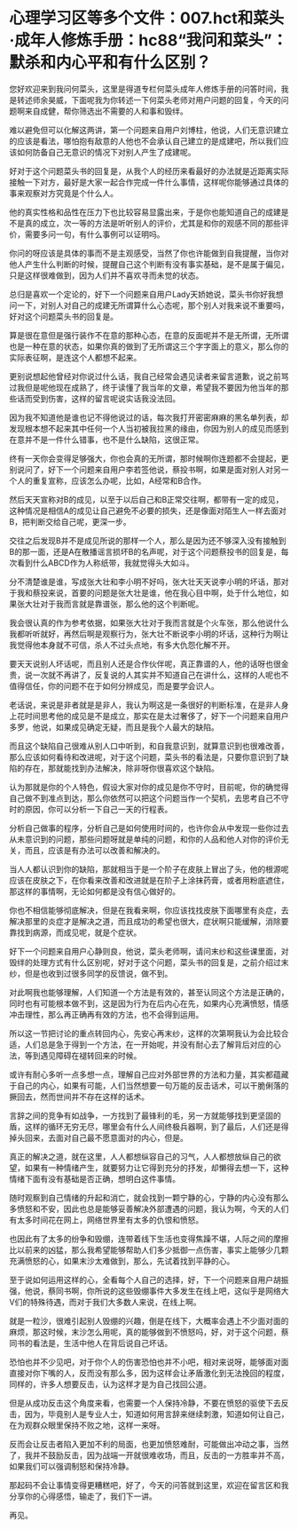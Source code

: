 # 心理学习区等多个文件：007.hct和菜头·成年人修炼手册：hc88“我问和菜头”：默杀和内心平和有什么区别？

您好欢迎来到我问何菜头，这里是得道专栏何菜头成年人修炼手册的问答时间，我是转述师余昊威，下面呢我为你转述一下何菜头老师对用户问题的回复，今天的问题啊来自成健，帮你筛选出不需要的人和事和毁绊。

难以避免但可以化解这两讲，第一个问题来自用户刘博柱，他说，人们无意识建立的应该是看法，哪怕抱有敌意的人他也不会承认自己建立的是成建吧，所以我们应该如何防备自己无意识的情况下对别人产生了成建呢。

好对于这个问题菜头书的回复是，从我个人的经历来看最好的办法就是近距离实际接触一下对方，最好是大家一起合作完成一件什么事情，这样呢你能够通过具体的事来观察对方究竟是个什么人。

他的真实性格和品性在压力下也比较容易显露出来，于是你也能知道自己的成建是不是真的成立，次一等的方法是听听别人的评价，尤其是和你的观感不同的那些评价，需要多问一句，有什么事例可以证明吗。

你问的呀应该是具体的事而不是主观感受，当然了你也许能做到自我提醒，当你对他人产生什么判断的时候，提醒自己这个判断有没有事实基础，是不是属于偏见，只是这样很难做到，因为人们并不喜欢寻而未觉的状态。

总归是喜欢一个定论的，好下一个问题来自用户Lady天娇她说，菜头书你好我想问一下，对别人对自己的成建无所谓算什么心态呢，那个别人对我来说不重要吗，好对这个问题菜头书的回复是。

算是很在意但是强行装作不在意的那种心态，在意的反面呢并不是无所谓，无所谓也是一种在意的状态，如果你真的做到了无所谓这三个字字面上的意义，那么你的实际表征啊，是连这个人都想不起来。

更别说想起他曾经对你说过什么话，我自己经常会遇见读者来留言道歉，说之前骂过我但是呢他现在成熟了，终于读懂了我当年的文章，希望我不要因为他当年的那些话而受到伤害，这样的留言呢说实话我没法回。

因为我不知道他是谁也记不得他说过的话，每次我打开密密麻麻的黑名单列表，却发现根本想不起来其中任何一个人当初被我拉黑的缘由，你因为别人的成见而感到在意并不是一件什么错事，也不是什么缺陷，这很正常。

终有一天你会变得足够强大，你也会真的无所谓，那时候啊你连题都不会提起，更别说问了，好下一个问题来自用户李若签他说，蔡投书啊，如果是面对别人对另一个人的重复宣称，应该怎么办呢，比如，A经常和B合作。

然后天天宣称对B的成见，以至于以后自己和B正常交往啊，都带有一定的成见，这种情况是相信A的成见让自己避免不必要的损失，还是像面对陌生人一样去面对B，把判断交给自己呢，更深一步。

交往之后发现B并不是成见所说的那样一个人，那么是因为还不够深入没有接触到B的那一面，还是A在散播谣言损坏B的名声呢，对于这个问题蔡投书的回复是，每次看到什么ABCD作为人称纸带，我就觉得头大如斗。

分不清楚谁是谁，写成张大壮和李小明不好吗，张大壮天天说李小明的坏话，那对于我和蔡投来说，首要的问题是张大壮是谁，他在我心目中啊，处于什么地位，如果张大壮对于我而言就是靠谱张，那么他的这个判断呢。

我会很认真的作为参考依据，如果张大壮对于我而言就是个火车张，那么他说什么我都听听就好，再然后啊是观察行为，张大壮不断说李小明的坏话，这种行为啊让我觉得他本身就不可信，杀人不过头点地，有多大仇怨化解不开。

要天天说别人坏话呢，而且别人还是合作伙伴呢，真正靠谱的人，他的话呀也很金贵，说一次就不再讲了，反复说的人其实并不知道自己在讲什么，这样的人呢也不值得信任，你的问题不在于如何分辨成见，而是要学会识人。

老话说，来说是非者就是是非人，我认为啊这是一条很好的判断标准，在是非人身上花时间思考他的成见是不是成立，那实在是太过奢侈了，好下一个问题来自用户多罗，他说，如果成见确定无疑，而且是我个人最大的缺陷。

而且这个缺陷自己很难从别人口中听到，和自我意识到，就算意识到也很难改善，那么应该如何看待和改进呢，对于这个问题，菜头书的看法是，只要你意识到了缺陷的存在，那就能找到办法解决，除非呀你很喜欢这个缺陷。

认为那就是你的个人特色，假设大家对你的成见是你不守时，目前呢，你的确觉得自己做不到准点到达，那么你依然可以把这个问题当作一个契机，去思考自己不守时的原因，你可以分析一下自己一天的行程表。

分析自己做事的程序，分析自己是如何使用时间的，也许你会从中发现一些你过去从未意识到的问题，那些问题呀就是单纯的问题，和你的人品和他人对你的评价无关，而且，应该是有办法可以改善和解决的。

当人人都认识到你的缺陷，那就相当于是一个阶子在皮肤上冒出了头，他的根源呢应该在皮肤之下，在你看来改善和改进就是在阶子上涂抹药膏，或者用粉底遮住，那这样的事情啊，无论如何都是没有信心做好的。

你也不相信能够彻底解决，但是在我看来啊，你应该找找皮肤下面哪里有炎症，去解决那里的炎症才是解决之道，而且成功的希望也很大，症状啊只能缓解，消除要靠找到病源，而成见呢，就是个症状。

好下一个问题来自用户心静则良，他说，菜头老师啊，请问末纱和这些课里面，对毁绊的处理方式有什么区别呢，好对于这个问题，菜头书的回复是，之前介绍过末纱，但是也收到过很多同学的反馈说，做不到。

对此啊我也能够理解，人们知道一个方法是有效的，甚至认同这个方法是正确的，同时也有可能根本做不到，这是因为行为在后内心在先，如果内心充满愤怒，情感冲击理性，那么再正确再有效的方法，也不会得到运用。

所以这一节把讨论的重点转回内心，先安心再末纱，这样的次第啊我认为会比较合适，人们总是急于得到一个方法，在一开始呢，并没有耐心去了解背后对应的心法，等到遇见障碍在褪转回来的时候。

或许有耐心多听一点多想一点，理解自己应对外部世界的方法和力量，其实都蕴藏于自己的内心，如果有可能，人们当然想要一句万能的反击话术，可以干脆俐落的撅回去，然而世间并不存在这样的话术。

言辞之间的竞争有如战争，一方找到了最锋利的毛，另一方就能够找到更坚固的盾，这样的循环无穷无尽，哪里会有什么人间终极兵器啊，到了最后，人们还是得掉头回来，去面对自己最不愿意面对的内心，但是。

真正的解决之道，就在这里，人人都想纵容自己的习气，人人都想放纵自己的欲望，如果有一种情绪产生，就要努力让它得到充分的抒发，却懒得去想一下，这种情绪下面有没有基础是否正确，想明白这件事情。

随时观察到自己情绪的升起和消亡，就会找到一颗宁静的心，宁静的内心没有那么多愤怒和不安，因此也总是能够妥善解决外部遭遇的问题，我认为啊，今天的人们有太多时间花在网上，网络世界里有太多的仇恨和愤怒。

也因此有了太多的纷争和毁绷，连带着线下生活也变得焦躁不堪，人际之间的摩擦比以前来的凶猛，那么我希望能够帮助人们多少抵御一点伤害，事实上能够少几颗充满愤怒的心，如果末沙太难做到，那么，先试着找到平静的心。

至于说如何运用这样的心，全看每个人自己的选择，好，下一个问题来自用户胡振强，他说，蔡同书啊，你所说的这些毁绷事件大多发生在线上吧，这似乎是网络大V们的特殊待遇，而对于我们大多数人来说，在线上啊。

就是一粒沙，很难引起别人毁绷的兴趣，倒是在线下，大概率会遇上不少面对面的麻烦，那这时候，末沙怎么用呢，真的能够做到不愤怒吗，好，对于这个问题，蔡同书的看法是，生活中他人在背后说自己坏话。

恐怕也并不少见吧，对于你个人的伤害恐怕也并不小吧，相对来说呀，能够面对面直接对你下嘴的人，反而没有那么多，因为这样会让矛盾激化到无法挽回的程度，同样的，许多人想要反击，认为这样才是为自己找回公道。

但是从成功反击这个角度来看，也需要一个人保持冷静，不要在愤怒的驱使下去反击，因为，毕竟别人是专业人士，知道如何用言辞来继续刺激，知道如何让自己，在为观群众眼里保持不败之地，这样一来呀。

反而会让反击者陷入更加不利的局面，也更加愤怒难耐，可能做出冲动之事，当然了，我并不鼓励反击，因为战端一开就很难收场，而且，反击的一方胜率并不高，如果我们可以强调制怒和保持冷静。

那起码不会让事情变得更糟糕吧，好了，今天的问答就到这里，欢迎在留言区和我分享你的心得感悟，输走了，我们下一讲。

再见。